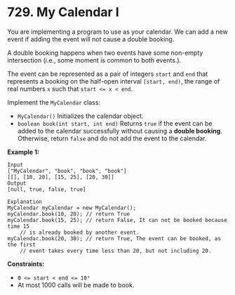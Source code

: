 # 729. My Calendar I

You are implementing a program to use as your calendar. We can add a new event if
adding the event will not cause a double booking.

A double booking happens when two events have some non-empty intersection (i.e.,
some moment is common to both events.).

The event can be represented as a pair of integers `start` and `end` that
represents a booking on the half-open interval `[start, end)`, the range of
real numbers `x` such that `start <= x < end`.

Implement the `MyCalendar` class:

* `MyCalendar()` Initializes the calendar object.
* `boolean book(int start, int end)` Returns `true` if the event can be added to
the calendar successfully without causing a **double booking**. Otherwise,
return `false` and do not add the event to the calendar.

**Example 1:**

```
Input
["MyCalendar", "book", "book", "book"]
[[], [10, 20], [15, 25], [20, 30]]
Output
[null, true, false, true]

Explanation
MyCalendar myCalendar = new MyCalendar();
myCalendar.book(10, 20); // return True
myCalendar.book(15, 25); // return False, It can not be booked because time 15
    // is already booked by another event.
myCalendar.book(20, 30); // return True, The event can be booked, as the first
    // event takes every time less than 20, but not including 20.
```

**Constraints:**

* `0 <= start < end <= 10⁹`
* At most 1000 calls will be made to book.

